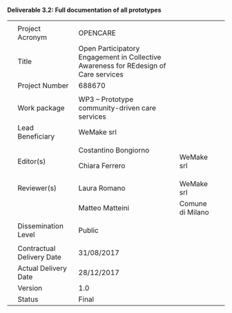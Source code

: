 **Deliverable 3.2: Full documentation of all prototypes**

<table>
  <tr>
    <td> </td>
    <td> </td>
    <td> </td>
    <td></td>
    <td></td>
  </tr>
  <tr>
    <td> </td>
    <td>Project Acronym</td>
    <td>OPENCARE</td>
    <td></td>
    <td></td>
  </tr>
  <tr>
    <td> </td>
    <td>Title</td>
    <td>Open Participatory Engagement in Collective Awareness for REdesign of Care services</td>
    <td></td>
    <td></td>
  </tr>
  <tr>
    <td> </td>
    <td>Project Number</td>
    <td>688670</td>
    <td></td>
    <td></td>
  </tr>
  <tr>
    <td> </td>
    <td> </td>
    <td></td>
    <td></td>
    <td></td>
  </tr>
  <tr>
    <td> </td>
    <td>Work package</td>
    <td>WP3 – Prototype community-driven care services</td>
    <td></td>
    <td></td>
  </tr>
  <tr>
    <td> </td>
    <td>Lead Beneficiary</td>
    <td>WeMake srl</td>
    <td></td>
    <td></td>
  </tr>
  <tr>
    <td> </td>
    <td> </td>
    <td> </td>
    <td></td>
    <td> </td>
  </tr>
  <tr>
    <td> </td>
    <td>Editor(s)</td>
    <td>Costantino Bongiorno

Chiara Ferrero</td>
    <td>WeMake srl</td>
    <td></td>
  </tr>
  <tr>
    <td> </td>
    <td>Reviewer(s)</td>
    <td>Laura Romano</td>
    <td>WeMake srl</td>
    <td></td>
  </tr>
  <tr>
    <td> </td>
    <td> </td>
    <td>Matteo Matteini</td>
    <td>Comune di Milano</td>
    <td></td>
  </tr>
  <tr>
    <td> </td>
    <td></td>
    <td> </td>
    <td></td>
    <td></td>
  </tr>
  <tr>
    <td> </td>
    <td>Dissemination Level</td>
    <td>Public</td>
    <td></td>
    <td></td>
  </tr>
  <tr>
    <td> </td>
    <td> </td>
    <td> </td>
    <td></td>
    <td></td>
  </tr>
  <tr>
    <td> </td>
    <td>Contractual Delivery Date</td>
    <td>31/08/2017</td>
    <td></td>
    <td></td>
  </tr>
  <tr>
    <td> </td>
    <td>Actual Delivery Date</td>
    <td>28/12/2017</td>
    <td></td>
    <td></td>
  </tr>
  <tr>
    <td> </td>
    <td>Version</td>
    <td>1.0</td>
    <td></td>
    <td></td>
  </tr>
  <tr>
    <td> </td>
    <td>Status</td>
    <td>Final</td>
    <td></td>
    <td></td>
  </tr>
</table>